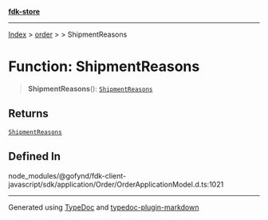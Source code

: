 [**fdk-store**](../../../README.md)
***

[Index](../../../API.md) > [order](../../README.md) > [<internal>](../README.md) > ShipmentReasons

# Function: ShipmentReasons

> **ShipmentReasons**(): [`ShipmentReasons`](../type-aliases/type-alias.ShipmentReasons.md)

## Returns

[`ShipmentReasons`](../type-aliases/type-alias.ShipmentReasons.md)

## Defined In

node\_modules/@gofynd/fdk-client-javascript/sdk/application/Order/OrderApplicationModel.d.ts:1021

***
Generated using [TypeDoc](https://typedoc.org/) and [typedoc-plugin-markdown](https://www.npmjs.com/package/typedoc-plugin-markdown)
